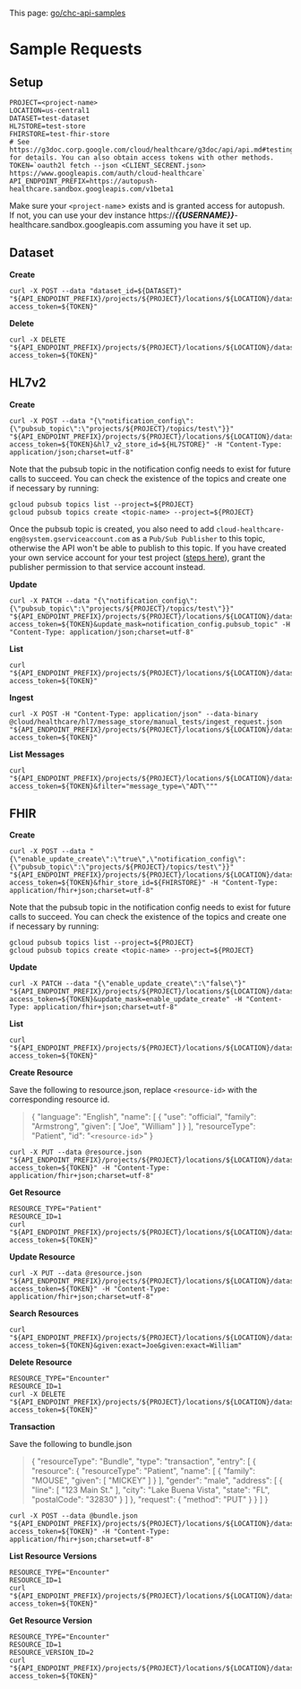 This page: [go/chc-api-samples](http://go/chc-api-samples)

# Sample Requests

## Setup

```shell
PROJECT=<project-name>
LOCATION=us-central1
DATASET=test-dataset
HL7STORE=test-store
FHIRSTORE=test-fhir-store
# See https://g3doc.corp.google.com/cloud/healthcare/g3doc/api/api.md#testing for details. You can also obtain access tokens with other methods.
TOKEN=`oauth2l fetch --json <CLIENT_SECRENT.json> https://www.googleapis.com/auth/cloud-healthcare`
API_ENDPOINT_PREFIX=https://autopush-healthcare.sandbox.googleapis.com/v1beta1
```

Make sure your `<project-name`> exists and is granted access for autopush. If
not, you can use your dev instance
https://***{{USERNAME}}***-healthcare.sandbox.googleapis.com assuming you have
it set up.

## Dataset

**Create**

```shell
curl -X POST --data "dataset_id=${DATASET}" "${API_ENDPOINT_PREFIX}/projects/${PROJECT}/locations/${LOCATION}/datasets?access_token=${TOKEN}"
```

**Delete**

```shell
curl -X DELETE "${API_ENDPOINT_PREFIX}/projects/${PROJECT}/locations/${LOCATION}/datasets/${DATASET}?access_token=${TOKEN}"
```

## HL7v2

**Create**

```shell
curl -X POST --data "{\"notification_config\":{\"pubsub_topic\":\"projects/${PROJECT}/topics/test\"}}" "${API_ENDPOINT_PREFIX}/projects/${PROJECT}/locations/${LOCATION}/datasets/${DATASET}/hl7V2Stores?access_token=${TOKEN}&hl7_v2_store_id=${HL7STORE}" -H "Content-Type: application/json;charset=utf-8"
```

Note that the pubsub topic in the notification config needs to exist for future
calls to succeed. You can check the existence of the topics and create one if
necessary by running:

```shell
gcloud pubsub topics list --project=${PROJECT}
gcloud pubsub topics create <topic-name> --project=${PROJECT}
```

Once the pubsub topic is created, you also need to add
`cloud-healthcare-eng@system.gserviceaccount.com` as a `Pub/Sub Publisher` to
this topic, otherwise the API won't be able to publish to this topic. If you
have created your own service account for your test project
([steps here](https://g3doc.corp.google.com/cloud/healthcare/g3doc/api/service_accounts.md#service-accounts-in-dev-personal-instances)),
grant the publisher permission to that service account instead.

**Update**

```shell
curl -X PATCH --data "{\"notification_config\":{\"pubsub_topic\":\"projects/${PROJECT}/topics/test\"}}" "${API_ENDPOINT_PREFIX}/projects/${PROJECT}/locations/${LOCATION}/datasets/${DATASET}/hl7V2Stores/${HL7STORE}?access_token=${TOKEN}&update_mask=notification_config.pubsub_topic" -H "Content-Type: application/json;charset=utf-8"
```

**List**

```shell
curl "${API_ENDPOINT_PREFIX}/projects/${PROJECT}/locations/${LOCATION}/datasets/${DATASET}/hl7V2Stores?access_token=${TOKEN}"
```

**Ingest**

```shell
curl -X POST -H "Content-Type: application/json" --data-binary @cloud/healthcare/hl7/message_store/manual_tests/ingest_request.json "${API_ENDPOINT_PREFIX}/projects/${PROJECT}/locations/${LOCATION}/datasets/${DATASET}/hl7V2Stores/${HL7STORE}/messages:ingest?access_token=${TOKEN}"
```

**List Messages**

```shell
curl "${API_ENDPOINT_PREFIX}/projects/${PROJECT}/locations/${LOCATION}/datasets/${DATASET}/hl7V2Stores/${HL7STORE}/messages?access_token=${TOKEN}&filter="message_type=\"ADT\"""
```

## FHIR

**Create**

```shell
curl -X POST --data "{\"enable_update_create\":\"true\",\"notification_config\":{\"pubsub_topic\":\"projects/${PROJECT}/topics/test\"}}" "${API_ENDPOINT_PREFIX}/projects/${PROJECT}/locations/${LOCATION}/datasets/${DATASET}/fhirStores?access_token=${TOKEN}&fhir_store_id=${FHIRSTORE}" -H "Content-Type: application/fhir+json;charset=utf-8"
```

Note that the pubsub topic in the notification config needs to exist for future
calls to succeed. You can check the existence of the topics and create one if
necessary by running:

```shell
gcloud pubsub topics list --project=${PROJECT}
gcloud pubsub topics create <topic-name> --project=${PROJECT}
```

**Update**

```shell
curl -X PATCH --data "{\"enable_update_create\":\"false\"}" "${API_ENDPOINT_PREFIX}/projects/${PROJECT}/locations/${LOCATION}/datasets/${DATASET}/fhirStores/${FHIRSTORE}?access_token=${TOKEN}&update_mask=enable_update_create" -H "Content-Type: application/fhir+json;charset=utf-8"
```

**List**

```shell
curl "${API_ENDPOINT_PREFIX}/projects/${PROJECT}/locations/${LOCATION}/datasets/${DATASET}/fhirStores?access_token=${TOKEN}"
```

**Create Resource**

Save the following to resource.json, replace `<resource-id>` with the
corresponding resource id.

> { "language": "English", "name": [ { "use": "official", "family": "Armstrong",
> "given": [ "Joe", "William" ] } ], "resourceType": "Patient", "id":
> "`<resource-id`>" }

```shell
curl -X PUT --data @resource.json "${API_ENDPOINT_PREFIX}/projects/${PROJECT}/locations/${LOCATION}/datasets/${DATASET}/fhirStores/${FHIRSTORE}/fhir/Patient?access_token=${TOKEN}" -H "Content-Type: application/fhir+json;charset=utf-8"
```

**Get Resource**

```shell
RESOURCE_TYPE="Patient"
RESOURCE_ID=1
curl "${API_ENDPOINT_PREFIX}/projects/${PROJECT}/locations/${LOCATION}/datasets/${DATASET}/fhirStores/${FHIRSTORE}/fhir/${RESOURCE_TYPE}/${RESOURCE_ID}?access_token=${TOKEN}"
```

**Update Resource**

```shell
curl -X PUT --data @resource.json "${API_ENDPOINT_PREFIX}/projects/${PROJECT}/locations/${LOCATION}/datasets/${DATASET}/fhirStores/${FHIRSTORE}/fhir/${RESOURCE_TYPE}/${RESOURCE_ID}?access_token=${TOKEN}" -H "Content-Type: application/fhir+json;charset=utf-8"
```

**Search Resources**

```shell
curl "${API_ENDPOINT_PREFIX}/projects/${PROJECT}/locations/${LOCATION}/datasets/${DATASET}/fhirStores/${FHIRSTORE}/fhir/Patient?access_token=${TOKEN}&given:exact=Joe&given:exact=William"
```

**Delete Resource**

```shell
RESOURCE_TYPE="Encounter"
RESOURCE_ID=1
curl -X DELETE "${API_ENDPOINT_PREFIX}/projects/${PROJECT}/locations/${LOCATION}/datasets/${DATASET}/fhirStores/${FHIRSTORE}/fhir/${RESOURCE_TYPE}/${RESOURCE_ID}?access_token=${TOKEN}"
```

**Transaction**

Save the following to bundle.json

> { "resourceType": "Bundle", "type": "transaction", "entry": [ { "resource": {
> "resourceType": "Patient", "name": [ { "family": "MOUSE", "given": [ "MICKEY"
> ] } ], "gender": "male", "address": [ { "line": [ "123 Main St." ], "city":
> "Lake Buena Vista", "state": "FL", "postalCode": "32830" } ] }, "request": {
> "method": "PUT" } } ] }

```shell
curl -X POST --data @bundle.json "${API_ENDPOINT_PREFIX}/projects/${PROJECT}/locations/${LOCATION}/datasets/${DATASET}/fhirStores/${FHIRSTORE}/fhir?access_token=${TOKEN}" -H "Content-Type: application/fhir+json;charset=utf-8"
```

**List Resource Versions**

```shell
RESOURCE_TYPE="Encounter"
RESOURCE_ID=1
curl "${API_ENDPOINT_PREFIX}/projects/${PROJECT}/locations/${LOCATION}/datasets/${DATASET}/fhirStores/${FHIRSTORE}/fhir/${RESOURCE_TYPE}/${RESOURCE_ID}/_history?access_token=${TOKEN}"
```

**Get Resource Version**

```shell
RESOURCE_TYPE="Encounter"
RESOURCE_ID=1
RESOURCE_VERSION_ID=2
curl "${API_ENDPOINT_PREFIX}/projects/${PROJECT}/locations/${LOCATION}/datasets/${DATASET}/fhirStores/${FHIRSTORE}/fhir/${RESOURCE_TYPE}/${RESOURCE_ID}/_history/${RESOURCE_VERSION_ID}?access_token=${TOKEN}"
```
